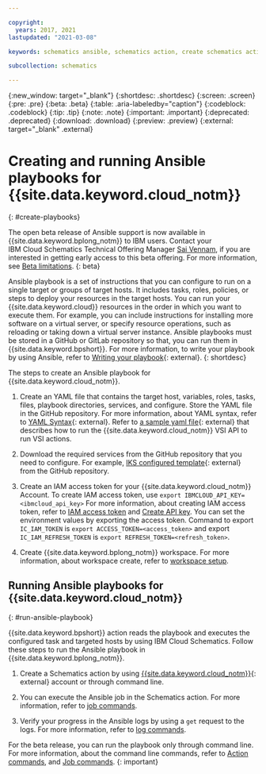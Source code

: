 ```yaml
---

copyright:
  years: 2017, 2021
lastupdated: "2021-03-08"

keywords: schematics ansible, schematics action, create schematics actions, run ansible playbooks

subcollection: schematics

---
```

{:new_window: target="_blank"}
{:shortdesc: .shortdesc}
{:screen: .screen}
{:pre: .pre}
{:beta: .beta}
{:table: .aria-labeledby="caption"} 
{:codeblock: .codeblock}
{:tip: .tip}
{:note: .note}
{:important: .important}
{:deprecated: .deprecated}
{:download: .download}
{:preview: .preview}
{:external: target="_blank" .external}

# Creating and running Ansible playbooks for {{site.data.keyword.cloud_notm}}
{: #create-playbooks}

   The open beta release of Ansible support is now available in {{site.data.keyword.bplong_notm}} to IBM users. Contact your IBM Cloud Schematics Technical Offering Manager [Sai Vennam](mailto:svennam@us.ibm.com), if you are interested in getting early access to this beta offering. For more information, see [Beta limitations](/docs/schematics?topic=schematics-schematics-limitations#beta-limitations).
   {: beta}

Ansible playbook is a set of instructions that you can configure to run on a single target or groups of target hosts. It includes tasks, roles, policies, or steps to deploy your resources in the target hosts. You can run your {{site.data.keyword.cloud}} resources in the order in which you want to execute them. For example, you can include instructions for installing more software on a virtual server, or specify resource operations, such as reloading or taking down a virtual server instance. Ansible playbooks must be stored in a GitHub or GitLab repository so that, you can run them in {{site.data.keyword.bpshort}}. For more information, to write your playbook by using Ansible, refer to [Writing your playbook](https://www.ansible.com/blog/getting-started-writing-your-first-playbook){: external}.
{: shortdesc}

The steps to create an Ansible playbook for {{site.data.keyword.cloud_notm}}.

1. Create an YAML file that contains the target host, variables, roles, tasks, files, playbook directories, services, and configure. Store the YAML file in the GitHub repository. For more information, about YAML syntax, refer to [YAML Syntax](https://docs.ansible.com/ansible/latest/reference_appendices/YAMLSyntax.html){: external}.  Refer to [a sample yaml file](https://github.com/Cloud-Schematics/ansible-is-instance-actions){: external} that describes how to run the {{site.data.keyword.cloud_notm}} VSI API to run VSI actions.

2. Download the required services from the GitHub repository that you need to configure. For example, [IKS configured template](https://github.com/ibm-cloud-architecture/iks_vpc_lab/tree/master/03-iks_cluster){: external} from the GitHub repository.

3. Create an IAM access token for your {{site.data.keyword.cloud_notm}} Account. To create IAM access token, use `export IBMCLOUD_API_KEY=<ibmcloud_api_key>` For more information, about creating IAM access token, refer to [IAM access token](/apidocs/iam-identity-token-api#gettoken-apikey-delegatedrefreshtoken) and [Create API key](/docs/account?topic=account-userapikey#create_user_key). You can set the environment values by exporting the access token. Command to export `IC_IAM_TOKEN` is `export ACCESS_TOKEN=<access_token>`  and export `IC_IAM_REFRESH_TOKEN` is `export REFRESH_TOKEN=<refresh_token>`.

4. Create {{site.data.keyword.bplong_notm}} workspace. For more information, about workspace create, refer to [workspace setup](/docs/schematics?topic=schematics-workspace-setup).


## Running Ansible playbooks for {{site.data.keyword.cloud_notm}}
{: #run-ansible-playbook}

{{site.data.keyword.bpshort}} action reads the playbook and executes the configured task and targeted hosts by using IBM Cloud Schematics. Follow these steps to run the Ansible playbook in {{site.data.keyword.bplong_notm}}.

1. Create a Schematics action by using [{{site.data.keyword.cloud_notm}}](https://cloud.ibm.com/schematics/overview){: external} account or through command line. 



2. You can execute the Ansible job in the Schematics action. For more information, refer to [job commands](/docs/schematics?topic=schematics-schematics-cli-reference#schematics-job-commands).



3. Verify your progress in the Ansible logs by using a `get` request to the logs. For more information, refer to [log commands](/docs/schematics?topic=schematics-schematics-cli-reference#schematics-logs-job).

For the beta release, you can run the playbook only through command line. For more information, about the command line commands, refer to [Action commands](/docs/schematics?topic=schematics-schematics-cli-reference#schematics-action-commands), and [Job commands](/docs/schematics?topic=schematics-schematics-cli-reference#schematics-job-commands).
{: important}

